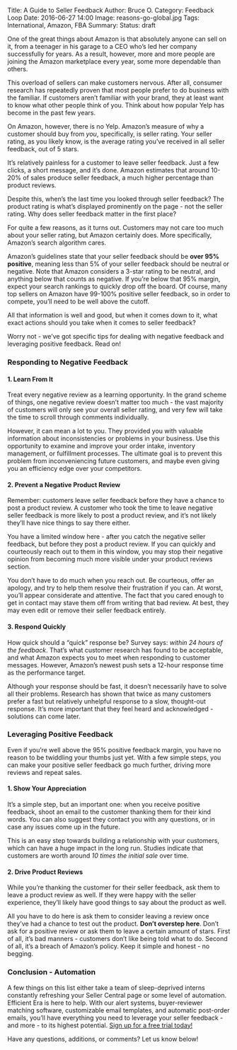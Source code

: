 Title: A Guide to Seller Feedback
Author: Bruce O.
Category: Feedback Loop
Date: 2016-06-27 14:00
Image: reasons-go-global.jpg
Tags: International, Amazon, FBA
Summary: 
Status: draft

One of the great things about Amazon is that absolutely anyone can sell on it, from a teenager in his garage to a CEO who’s led her company successfully for years. As a result, however, more and more people are joining the Amazon marketplace every year, some more dependable than others. 

This overload of sellers can make customers nervous. After all, consumer research has repeatedly proven that most people prefer to do business with the familiar. If customers aren’t familiar with your brand, they at least want to know what other people think of you. Think about how popular Yelp has become in the past few years.

On Amazon, however, there is no Yelp. Amazon’s measure of why a customer should buy from *you*, specifically, is seller rating. Your seller rating, as you likely know, is the average rating you’ve received in all seller feedback, out of 5 stars.

It’s relatively painless for a customer to leave seller feedback. Just a few clicks, a short message, and it’s done. Amazon estimates that around 10-20% of sales produce seller feedback, a much higher percentage than product reviews.

Despite this, when’s the last time you looked through seller feedback? The product rating is what’s displayed prominently on the page - not the seller rating. Why does seller feedback matter in the first place? 

For quite a few reasons, as it turns out. Customers may not care too much about your seller rating, but Amazon certainly does. More specifically, Amazon’s search algorithm cares.

Amazon’s guidelines state that your seller feedback should be **over 95% positive**, meaning less than 5% of your seller feedback should be neutral or negative. Note that Amazon considers a 3-star rating to be neutral, and anything below that counts as negative. If you’re below that 95% margin, expect your search rankings to quickly drop off the board. Of course, many top sellers on Amazon have 99-100% positive seller feedback, so in order to compete, you’ll need to be well above the cutoff. 

All that information is well and good, but when it comes down to it, what exact actions should you take when it comes to seller feedback? 

Worry not - we’ve got specific tips for dealing with negative feedback and leveraging positive feedback. Read on!

### Responding to Negative Feedback

#### 1. Learn From It

Treat every negative review as a learning opportunity. In the grand scheme of things, one negative review doesn’t matter too much - the vast majority of customers will only see your overall seller rating, and very few will take the time to scroll through comments individually. 

However, it can mean a lot to you. They provided you with valuable information about inconsistencies or problems in your business. Use this opportunity to examine and improve your order intake, inventory management, or fulfillment processes. The ultimate goal is to prevent this problem from inconveniencing future customers, and maybe even giving you an efficiency edge over your competitors.

#### 2. Prevent a Negative Product Review

Remember: customers leave seller feedback before they have a chance to post a product review. A customer who took the time to leave negative seller feedback is more likely to post a product review, and it’s not likely they’ll have nice things to say there either.

You have a limited window here - after you catch the negative seller feedback, but before they post a product review. If you can quickly and courteously reach out to them in this window, you may stop their negative opinion from becoming much more visible under your product reviews section. 

You don’t have to do much when you reach out. Be courteous, offer an apology, and try to help them resolve their frustration if you can. At worst, you’ll appear considerate and attentive. The fact that you cared enough to get in contact may stave them off from writing that bad review. At best, they may even edit or remove their seller feedback entirely. 

#### 3. Respond Quickly

How quick should a “quick” response be? Survey says: *within 24 hours of the feedback*. That’s what customer research has found to be acceptable, and what Amazon expects you to meet when responding to customer messages. However, Amazon’s newest push sets a 12-hour response time as the performance target. 

Although your response should be fast, it doesn’t necessarily have to solve all their problems. Research has shown that twice as many customers prefer a fast but relatively unhelpful response to a slow, thought-out response. It’s more important that they feel heard and acknowledged - solutions can come later. 

### Leveraging Positive Feedback

Even if you’re well above the 95% positive feedback margin, you have no reason to be twiddling your thumbs just yet. With a few simple steps, you can make your positive seller feedback go much further, driving more reviews and repeat sales. 

#### 1. Show Your Appreciation

It’s a simple step, but an important one: when you receive positive feedback, shoot an email to the customer thanking them for their kind words. You can also suggest they contact you with any questions, or in case any issues come up in the future. 

This is an easy step towards building a relationship with your customers, which can have a huge impact in the long run. Studies indicate that customers are worth around *10 times the initial sale* over time. 

#### 2. Drive Product Reviews

While you’re thanking the customer for their seller feedback, ask them to leave a product review as well. If they were happy with the seller experience, they’ll likely have good things to say about the product as well. 

All you have to do here is ask them to consider leaving a review once they’ve had a chance to test out the product. **Don’t overstep here**. Don’t ask for a positive review or ask them to leave a certain amount of stars. First of all, it’s bad manners - customers don’t like being told what to do. Second of all, it’s a breach of Amazon’s policy. Keep it simple and honest - no begging.

### Conclusion - Automation

A few things on this list either take a team of sleep-deprived interns constantly refreshing your Seller Central page or some level of automation. Efficient Era is here to help. With our alert systems, buyer-reviewer matching software, customizable email templates, and automatic post-order emails, you’ll have everything you need to leverage your seller feedback - and more - to its highest potential. [Sign up for a free trial today!](https://app.efficientera.com/register/?)

Have any questions, additions, or comments? Let us know below!